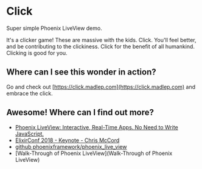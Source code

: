 # Click

Super simple Phoenix LiveView demo.

It's a clicker game! These are massive with the kids. Click. You'll feel better,
and be contributing to the clickiness. Click for the benefit of all humankind.
Clicking is good for you.

## Where can I see this wonder in action?

Go and check out [https://click.madlep.com](https://click.madlep.com) and
embrace the click.

## Awesome! Where can I find out more?
- [Phoenix LiveView: Interactive, Real-Time Apps. No Need to Write
JavaScript.](https://dockyard.com/blog/2018/12/12/phoenix-liveview-interactive-real-time-apps-no-need-to-write-javascript)
- [ElixirConf 2018 - Keynote - Chris
McCord](https://www.youtube.com/watch?v=Z2DU0qLfPIY)
- [github
phoenixframework/phoenix_live_view](https://github.com/phoenixframework/phoenix_live_view)
- [Walk-Through of Phoenix LiveView](Walk-Through of Phoenix LiveView)


